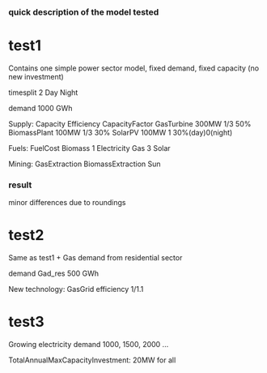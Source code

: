### quick description of the model tested

# test1

Contains one simple power sector model, fixed demand, fixed capacity (no new investment)

timesplit 2 Day Night

demand 1000 GWh

Supply:             Capacity    Efficiency  CapacityFactor
        GasTurbine   300MW          1/3             50%
        BiomassPlant 100MW          1/3             30%
        SolarPV      100MW           1       30%(day)0(night) 

Fuels:              FuelCost
    Biomass             1
    Electricity
    Gas                 3
    Solar

Mining:
        GasExtraction
        BiomassExtraction
        Sun    

### result
minor differences due to roundings

# test2

Same as test1 + Gas demand from residential sector

demand
    Gad_res 500 GWh

New technology:
    GasGrid efficiency 1/1.1


# test3

Growing electricity demand 1000, 1500, 2000 ...

TotalAnnualMaxCapacityInvestment: 20MW for all
